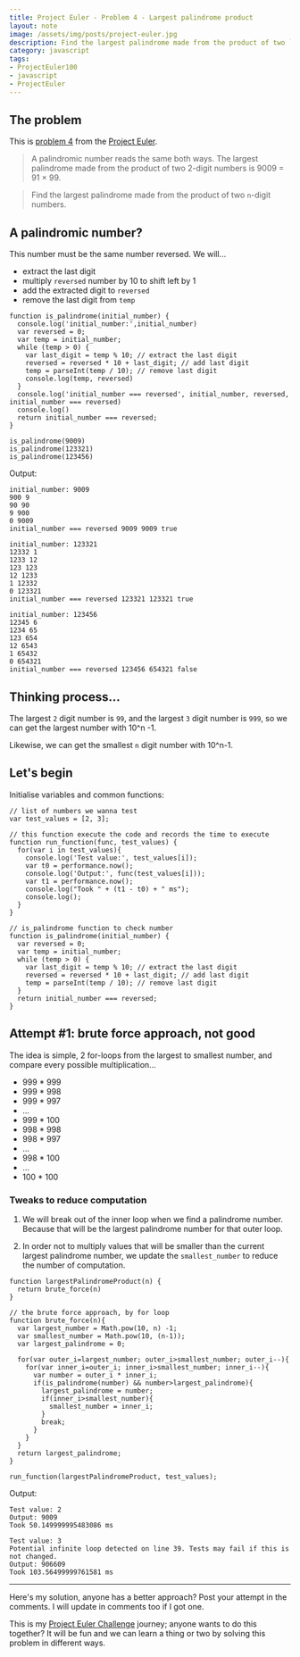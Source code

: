 ```yaml
---
title: Project Euler - Problem 4 - Largest palindrome product
layout: note
image: /assets/img/posts/project-euler.jpg
description: Find the largest palindrome made from the product of two `n`-digit numbers.
category: javascript
tags:
- ProjectEuler100
- javascript
- ProjectEuler
---
```


## The problem
This is [problem 4](https://projecteuler.net/problem=4) from the [Project Euler](https://projecteuler.net/).

> A palindromic number reads the same both ways. The largest palindrome made from the product of two 2-digit numbers is 9009 = 91 × 99.

> Find the largest palindrome made from the product of two `n`-digit numbers.

## A palindromic number?

This number must be the same number reversed. We will...
- extract the last digit
- multiply `reversed` number by 10 to shift left by 1
- add the extracted digit to `reversed`
- remove the last digit from `temp`

```
function is_palindrome(initial_number) {
  console.log('initial_number:',initial_number)
  var reversed = 0;
  var temp = initial_number;
  while (temp > 0) {
    var last_digit = temp % 10; // extract the last digit
    reversed = reversed * 10 + last_digit; // add last digit
    temp = parseInt(temp / 10); // remove last digit
    console.log(temp, reversed)
  }
  console.log('initial_number === reversed', initial_number, reversed, initial_number === reversed)
  console.log()
  return initial_number === reversed;
}

is_palindrome(9009)
is_palindrome(123321)
is_palindrome(123456)
```

Output:
```
initial_number: 9009
900 9
90 90
9 900
0 9009
initial_number === reversed 9009 9009 true

initial_number: 123321
12332 1
1233 12
123 123
12 1233
1 12332
0 123321
initial_number === reversed 123321 123321 true

initial_number: 123456
12345 6
1234 65
123 654
12 6543
1 65432
0 654321
initial_number === reversed 123456 654321 false
```

## Thinking process...

The largest `2` digit number is `99`, and the largest `3` digit number is `999`, so we can get the largest number with 10^n -1.

Likewise, we can get the smallest `n` digit number with 10^n-1.

## Let's begin

Initialise variables and common functions:
```
// list of numbers we wanna test
var test_values = [2, 3];

// this function execute the code and records the time to execute
function run_function(func, test_values) {
  for(var i in test_values){
    console.log('Test value:', test_values[i]);
    var t0 = performance.now();
    console.log('Output:', func(test_values[i]));
    var t1 = performance.now();
    console.log("Took " + (t1 - t0) + " ms");
    console.log();
  }
}

// is_palindrome function to check number
function is_palindrome(initial_number) {
  var reversed = 0;
  var temp = initial_number;
  while (temp > 0) {
    var last_digit = temp % 10; // extract the last digit
    reversed = reversed * 10 + last_digit; // add last digit
    temp = parseInt(temp / 10); // remove last digit
  }
  return initial_number === reversed;
}
```

## Attempt #1: brute force approach, not good

The idea is simple, 2 for-loops from the largest to smallest number, and compare every possible multiplication...
- 999 * 999
- 999 * 998
- 999 * 997
- ...
- 999 * 100
- 998 * 998
- 998 * 997
- ...
- 998 * 100
- ...
- 100 * 100

### Tweaks to reduce computation

1. We will break out of the inner loop when we find a palindrome number. Because that will be the largest palindrome number for that outer loop.

2. In order not to multiply values that will be smaller than the current largest palindrome number, we update the `smallest_number` to reduce the number of computation.

```
function largestPalindromeProduct(n) {
  return brute_force(n)
}

// the brute force approach, by for loop
function brute_force(n){
  var largest_number = Math.pow(10, n) -1;
  var smallest_number = Math.pow(10, (n-1));
  var largest_palindrome = 0;

  for(var outer_i=largest_number; outer_i>smallest_number; outer_i--){
    for(var inner_i=outer_i; inner_i>smallest_number; inner_i--){
      var number = outer_i * inner_i;
      if(is_palindrome(number) && number>largest_palindrome){
        largest_palindrome = number;
        if(inner_i>smallest_number){
          smallest_number = inner_i;
        }
        break;
      }
    }
  }
  return largest_palindrome;
}

run_function(largestPalindromeProduct, test_values);
```

Output:
```
Test value: 2
Output: 9009
Took 50.149999995483086 ms

Test value: 3
Potential infinite loop detected on line 39. Tests may fail if this is not changed.
Output: 906609
Took 103.56499999761581 ms
```

---

Here's my solution, anyone has a better approach? Post your attempt in the comments. I will update in comments too if I got one.

This is my [Project Euler Challenge](https://projecteuler.net/) journey; anyone wants to do this together? It will be fun and we can learn a thing or two by solving this problem in different ways.
